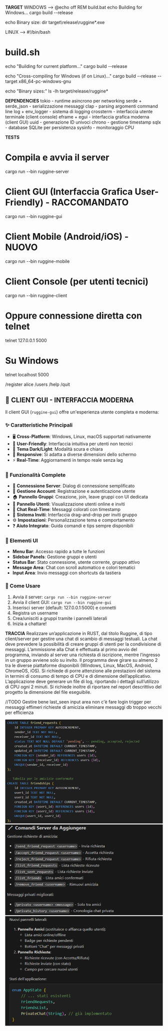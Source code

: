 __TARGET__
WINDOWS --> @echo off
REM build.bat
echo Building for Windows...
cargo build --release

echo Binary size:
dir target\release\ruggine*.exe



LINUX --> #!/bin/bash
# build.sh
echo "Building for current platform..."
cargo build --release

echo "Cross-compiling for Windows (if on Linux)..."
cargo build --release --target x86_64-pc-windows-gnu

echo "Binary sizes:"
ls -lh target/release/ruggine*

__DEPENDENCIES__
tokio - runtime asincrono per networking
serde + serde_json - serializzazione messaggi
clap - parsing argomenti command line
log + env_logger - sistema di logging
crossterm - interfaccia utente terminale (client console)
eframe + egui - interfaccia grafica moderna (client GUI)
uuid - generazione ID univoci
chrono - gestione timestamp
sqlx - database SQLite per persistenza
sysinfo - monitoraggio CPU

__TESTS__
# Compila e avvia il server
cargo run --bin ruggine-server

# Client GUI (Interfaccia Grafica User-Friendly) - RACCOMANDATO
cargo run --bin ruggine-gui

# Client Mobile (Android/iOS) - NUOVO
cargo run --bin ruggine-mobile

# Client Console (per utenti tecnici)
cargo run --bin ruggine-client

# Oppure connessione diretta con telnet
telnet 127.0.0.1 5000

# Su Windows
telnet localhost 5000


/register alice
/users
/help
/quit

## 🎨 CLIENT GUI - INTERFACCIA MODERNA
Il client GUI (`ruggine-gui`) offre un'esperienza utente completa e moderna:

### ✨ Caratteristiche Principali
- 🖥️ **Cross-Platform**: Windows, Linux, macOS supportati nativamente
- 🎯 **User-Friendly**: Interfaccia intuitiva per utenti non tecnici
- 🌙 **Tema Dark/Light**: Modalità scura e chiara
- 📱 **Responsive**: Si adatta a diverse dimensioni dello schermo
- ⚡ **Real-Time**: Aggiornamenti in tempo reale senza lag

### 🔧 Funzionalità Complete
- 🔌 **Connessione Server**: Dialog di connessione semplificato
- 👤 **Gestione Account**: Registrazione e autenticazione utente
- 🏠 **Pannello Gruppi**: Creazione, join, leave gruppi con UI dedicata
- 👥 **Pannello Utenti**: Visualizzazione utenti online e inviti
- 💬 **Chat Real-Time**: Messaggi colorati con timestamp
- 📧 **Sistema Inviti**: Interfaccia drag-and-drop per inviti gruppo
- ⚙️ **Impostazioni**: Personalizzazione tema e comportamento
- ❓ **Aiuto Integrato**: Guida comandi e tips sempre disponibili

### 🎨 Elementi UI
- **Menu Bar**: Accesso rapido a tutte le funzioni
- **Sidebar Panels**: Gestione gruppi e utenti
- **Status Bar**: Stato connessione, utente corrente, gruppo attivo
- **Message Area**: Chat con scroll automatico e colori tematici
- **Input Area**: Invio messaggi con shortcuts da tastiera

### 🚀 Come Usare
1. Avvia il server: `cargo run --bin ruggine-server`
2. Avvia il client GUI: `cargo run --bin ruggine-gui`
3. Inserisci server (default: 127.0.0.1:5000) e connetti
4. Registra un username
5. Crea/unisciti a gruppi tramite i pannelli laterali
6. Inizia a chattare!

__TRACCIA__
Realizzare un’applicazione in RUST, dal titolo Ruggine, di tipo client/server per gestire una chat di scambio di messaggi testuali. La chat deve prevedere la possibilità di creare gruppi di utenti per la condivisione di messaggi. L’ammissione alla Chat è effettuata al primo avvio del programma, inviando al server una richiesta di iscrizione, mentre l’ingresso in un gruppo avviene solo su invito. Il programma deve girare su almeno 2 tra le diverse piattaforme disponibili (Windows, Linux, MacOS, Android, ChromeOS, iOS). Si richiede di porre attenzione alle prestazioni del sistema in termini di consumo di tempo di CPU e di dimensione dell’applicativo. L’applicazione deve generare un file di log, riportando i dettagli sull’utilizzo di CPU ogni 2 minuti. Si richiede inoltre di riportare nel report descrittivo del progetto la dimensione del file eseguibile.


//TODO 
Gestire bene last_seen
input area non c'è
fare login
trigger per messaggi effimeri
richieste di amicizia
eliminare messaggi db troppo vecchi per efficienza

![alt text](image.png)
![alt text](image-1.png)
![alt text](image-2.png)